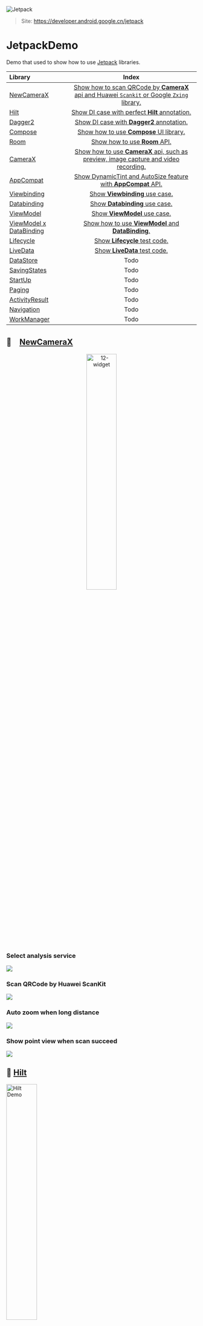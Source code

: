 ![Jetpack](https://ftp.bmp.ovh/imgs/2021/03/96727cce03a1f57f.jpg)
> Site: <https://developer.android.google.cn/jetpack>

# JetpackDemo
Demo that used to show how to use [Jetpack](https://developer.android.google.cn/jetpack?hl=zh-cn) libraries.

| Library       | Index |
| :--------- | :--: |
| [NewCameraX](https://developer.android.google.cn/training/camerax?hl=zh-cn)     |  [Show how to scan QRCode by **CameraX** api and Huawei `Scankit` or Google `Zxing` library.](https://github.com/ellisonchan/JetpackDemo/tree/main/app/src/main/java/com/ellison/jetpackdemo/cameraX/NewCameraXActivity.kt)  |
| [Hilt](https://developer.android.google.cn/training/dependency-injection/hilt-jetpack?hl=zh-cn)   | [Show DI case with perfect **Hilt** annotation.](https://github.com/ellisonchan/JetpackDemo/tree/main/app/src/main/java/com/ellison/jetpackdemo/hilt) |
| [Dagger2](https://github.com/google/dagger)     | [Show DI case with **Dagger2** annotation.](https://github.com/ellisonchan/Dagger2Demo) |
| [Compose](https://developer.android.com/jetpack/compose)     | [Show how to use **Compose** UI library.](https://github.com/ellisonchan/ComposeMovie) |
| [Room](https://developer.android.google.cn/training/data-storage/room?hl=zh-cn)     |  [Show how to use **Room** API.](https://github.com/ellisonchan/JetpackDemo/tree/main/app/src/main/java/com/ellison/jetpackdemo/room) |
| [CameraX](https://developer.android.google.cn/training/camerax?hl=zh-cn)     |  [Show how to use **CameraX** api, such as preview, image capture and video recording.](https://github.com/ellisonchan/JetpackDemo/tree/main/app/src/main/java/com/ellison/jetpackdemo/cameraX)  |
| [AppCompat](https://developer.android.google.cn/jetpack/androidx/releases/appcompat?hl=zh-cn)     |  [Show  DynamicTint and  AutoSize feature with **AppCompat** API.](https://github.com/ellisonchan/JetpackDemo/tree/main/app/src/main/java/com/ellison/jetpackdemo/appCompat)  |
| [Viewbinding](https://developer.android.google.cn/topic/libraries/view-binding?hl=zh-cn)   | [Show **Viewbinding** use case.](https://github.com/ellisonchan/JetpackDemo/tree/main/app/src/main/java/com/ellison/jetpackdemo/viewBinding) |
| [Databinding](https://developer.android.google.cn/topic/libraries/data-binding?hl=zh-cn)   | [Show **Databinding** use case.](https://github.com/ellisonchan/JetpackDemo/tree/main/app/src/main/java/com/ellison/jetpackdemo/databinding) |
| [ViewModel](https://developer.android.google.cn/topic/libraries/architecture/viewmodel)   | [Show **ViewModel** use case.](https://github.com/ellisonchan/JetpackDemo/tree/main/app/src/main/java/com/ellison/jetpackdemo/viewModel) |
| [ViewModel x DataBinding](https://developer.android.google.cn/topic/libraries/architecture/viewmodel)   | [Show how to use **ViewModel** and **DataBinding**.](https://github.com/ellisonchan/JetpackDemo/tree/main/app/src/main/java/com/ellison/jetpackdemo/viewModelBinding)  |
| [Lifecycle](https://developer.android.google.cn/topic/libraries/architecture/lifecycle?hl=zh-cn) |  [Show **Lifecycle** test code.](https://github.com/ellisonchan/JetpackDemo/tree/main/app/src/main/java/com/ellison/jetpackdemo/lifecycle)  |
| [LiveData](https://developer.android.google.cn/topic/libraries/architecture/livedata?hl=zh-cn)   |   [Show **LiveData** test code.](https://github.com/ellisonchan/JetpackDemo/tree/main/app/src/main/java/com/ellison/jetpackdemo/liveData)  |
| [DataStore](https://developer.android.google.cn/topic/libraries/architecture/datastore?hl=zh_cn)   | Todo  |
| [SavingStates](https://developer.android.google.cn/topic/libraries/architecture/saving-states?hl=zh-cn)   | Todo  |
| [StartUp](https://developer.android.google.cn/topic/libraries/app-startup?hl=zh_cn)   | Todo  |
| [Paging](https://developer.android.google.cn/topic/libraries/architecture/paging?hl=zh-cn)   | Todo  |
| [ActivityResult](https://developer.android.google.cn/reference/androidx/activity/result/ActivityResult?hl=zh-cn)   | Todo  |
| [Navigation](https://developer.android.google.cn/guide/navigation?hl=zh-cn)   | Todo  |
| [WorkManager](https://developer.android.google.cn/topic/libraries/architecture/workmanager/basics?hl=zh_cn)   | Todo  |

## :camera_flash:　[NewCameraX](https://github.com/ellisonchan/JetpackDemo/tree/main/app/src/main/java/com/ellison/jetpackdemo/cameraX/NewCameraXActivity.kt)
<div align=center><img src="https://z3.ax1x.com/2021/06/27/RJNZaq.png" alt="12-widget" height="40%" width="40%"></div>

### Select analysis service
![](https://z3.ax1x.com/2021/06/27/RJNuGT.png)

### Scan QRCode by Huawei ScanKit
![](https://z3.ax1x.com/2021/06/27/RJNhQg.gif)

### Auto zoom when long distance
![](https://z3.ax1x.com/2021/06/27/RJUiY6.gif)

### Show point view when scan succeed
![](https://z3.ax1x.com/2021/06/27/RJUV6e.gif)

## :fork_and_knife: [Hilt](https://github.com/ellisonchan/JetpackDemo/tree/main/app/src/main/java/com/ellison/jetpackdemo/hilt)

<img src="https://p26-tt.byteimg.com/origin/pgc-image/581f7e2cf91b4199b0ed5f785b934809" alt="Hilt Demo" height="40%" width="40%">

## 🔪 [Dagger2](https://github.com/ellisonchan/Dagger2Demo)

<img src="https://img.imgdb.cn/item/606ae7b78322e6675c9b00fa.png" alt="Dagger2 Demo" height="40%" width="40%">

## :art:　[Compose](https://github.com/ellisonchan/ComposeMovie)

<img src="https://ftp.bmp.ovh/imgs/2021/03/b7a715cd82b9e431.png" alt="Compose Demo" height="40%" width="40%">

<img src="https://ftp.bmp.ovh/imgs/2021/03/fa80378f7871ea03.png" alt="Compose Demo" height="40%" width="40%">

## :house:　[Room](https://github.com/ellisonchan/JetpackDemo/tree/main/app/src/main/java/com/ellison/jetpackdemo/room)

<img src="https://ftp.bmp.ovh/imgs/2021/02/8e9b2d18e2dc1805.png" alt="Room Demo" height="40%" width="40%">

## :camera_flash:　[CameraX](https://github.com/ellisonchan/JetpackDemo/tree/main/app/src/main/java/com/ellison/jetpackdemo/cameraX)

<div align=center><img src="https://ftp.bmp.ovh/imgs/2021/01/d3ea7d4deefb8243.jpg" alt="12-widget"></div>


## :wrench:　[AppCompat](https://github.com/ellisonchan/JetpackDemo/tree/main/app/src/main/java/com/ellison/jetpackdemo/appCompat)

<img src="https://ftp.bmp.ovh/imgs/2021/01/9456620bd549af63.png" alt="DynamicTint & AutoSize" height="40%" width="40%">

## :orange_book:　My blog
<https://blog.csdn.net/allisonchen>

## license
```
MIT License

Copyright (c) 2021 Ellison Chan

Permission is hereby granted, free of charge, to any person obtaining a copy
of this software and associated documentation files (the "Software"), to deal
in the Software without restriction, including without limitation the rights
to use, copy, modify, merge, publish, distribute, sublicense, and/or sell
copies of the Software, and to permit persons to whom the Software is
furnished to do so, subject to the following conditions:

The above copyright notice and this permission notice shall be included in all
copies or substantial portions of the Software.

THE SOFTWARE IS PROVIDED "AS IS", WITHOUT WARRANTY OF ANY KIND, EXPRESS OR
IMPLIED, INCLUDING BUT NOT LIMITED TO THE WARRANTIES OF MERCHANTABILITY,
FITNESS FOR A PARTICULAR PURPOSE AND NONINFRINGEMENT. IN NO EVENT SHALL THE
AUTHORS OR COPYRIGHT HOLDERS BE LIABLE FOR ANY CLAIM, DAMAGES OR OTHER
LIABILITY, WHETHER IN AN ACTION OF CONTRACT, TORT OR OTHERWISE, ARISING FROM,
OUT OF OR IN CONNECTION WITH THE SOFTWARE OR THE USE OR OTHER DEALINGS IN THE
SOFTWARE.
```